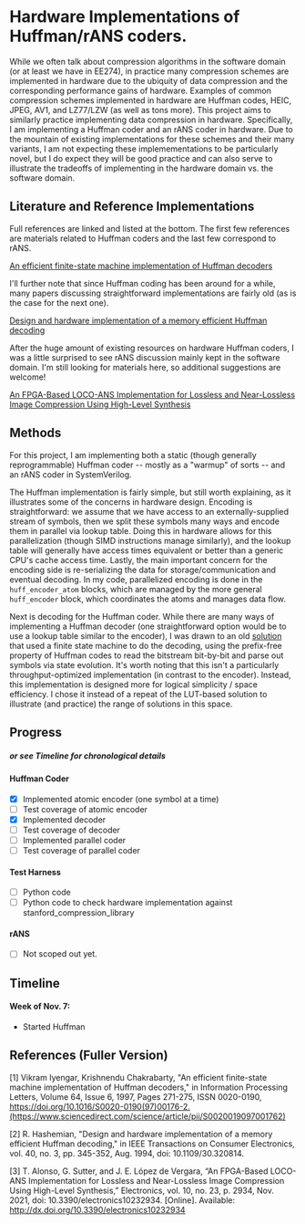 # Hardware Implementations of Huffman/rANS coders.

While we often talk about compression algorithms in the software domain (or at least we have in EE274), in practice many compression schemes are implemented in hardware due to the ubiquity of data compression and the corresponding performance gains of hardware. Examples of common compression schemes implemented in hardware are Huffman codes, HEIC, JPEG, AV1, and LZ77/LZW (as well as tons more). This project aims to similarly practice implementing data compression in hardware. Specifically, I am implementing a Huffman coder and an rANS coder in hardware. Due to the mountain of existing implementations for these schemes and their many variants, I am not expecting these implemementations to be particularly novel, but I do expect they will be good practice and can also serve to illustrate the tradeoffs of implementing in the hardware domain vs. the software domain.



## Literature and Reference Implementations

Full references are linked and listed at the bottom. The first few references are materials related to Huffman coders and the last few correspond to rANS.

[An efficient finite-state machine implementation of Huffman decoders](#1)

I'll further note that since Huffman coding has been around for a while, many papers discussing straightforward implementations are fairly old (as is the case for the next one).

[Design and hardware implementation of a memory efficient Huffman decoding](#2)

After the huge amount of existing resources on hardware Huffman coders, I was a little surprised to see rANS discussion mainly kept in the software domain. I'm still looking for materials here, so additional suggestions are welcome!

[An FPGA-Based LOCO-ANS Implementation for Lossless and Near-Lossless Image Compression Using High-Level Synthesis](#3)


## Methods

For this project, I am implementing both a static (though generally reprogrammable) Huffman coder -- mostly as a "warmup" of sorts -- and an rANS coder in SystemVerilog.

The Huffman implementation is fairly simple, but still worth explaining, as it illustrates some of the concerns in hardware design. Encoding is straightforward: we assume that we have access to an externally-supplied stream of symbols, then we split these symbols many ways and encode them in parallel via lookup table. Doing this in hardware allows for this parallelization (though SIMD instructions manage similarly), and the lookup table will generally have access times equivalent or better than a generic CPU's cache access time. Lastly, the main important concern for the encoding side is re-serializing the data for storage/communication and eventual decoding. In my code, parallelized encoding is done in the `huff_encoder_atom` blocks, which are managed by the more general `huff_encoder` block, which coordinates the atoms and manages data flow.

Next is decoding for the Huffman coder. While there are many ways of implementing a Huffman decoder (one straightforward option would be to use a lookup table similar to the encoder), I was drawn to an old [solution](#1) that used a finite state machine to do the decoding, using the prefix-free property of Huffman codes to read the bitstream bit-by-bit and parse out symbols via state evolution. It's worth noting that this isn't a particularly throughput-optimized implementation (in contrast to the encoder). Instead, this implementation is designed more for logical simplicity / space efficiency. I chose it instead of a repeat of the LUT-based solution to illustrate (and practice) the range of solutions in this space.



## Progress
##### or see Timeline for chronological details

#### Huffman Coder
- [x] Implemented atomic encoder (one symbol at a time)
- [ ] Test coverage of atomic encoder
- [x] Implemented decoder
- [ ] Test coverage of decoder
- [ ] Implemented parallel coder
- [ ] Test coverage of parallel coder

#### Test Harness
 - [ ] Python code
 - [ ] Python code to check hardware implementation against stanford_compression_library

#### rANS
- [ ] Not scoped out yet.

## Timeline

#### Week of Nov. 7:
 - Started Huffman 
 
 
 
## References (Fuller Version)

<a id="1">[1]</a> 
Vikram Iyengar, Krishnendu Chakrabarty, "An efficient finite-state machine implementation of Huffman decoders," in Information Processing Letters, Volume 64, Issue 6, 1997, Pages 271-275, ISSN 0020-0190, https://doi.org/10.1016/S0020-0190(97)00176-2.(https://www.sciencedirect.com/science/article/pii/S0020019097001762)

<a id="2">[2]</a> 
R. Hashemian, "Design and hardware implementation of a memory efficient Huffman decoding," in IEEE Transactions on Consumer Electronics, vol. 40, no. 3, pp. 345-352, Aug. 1994, doi: 10.1109/30.320814.

<a id="3">[3]</a> 
T. Alonso, G. Sutter, and J. E. López de Vergara, “An FPGA-Based LOCO-ANS Implementation for Lossless and Near-Lossless Image Compression Using High-Level Synthesis,” Electronics, vol. 10, no. 23, p. 2934, Nov. 2021, doi: 10.3390/electronics10232934. [Online]. Available: http://dx.doi.org/10.3390/electronics10232934

